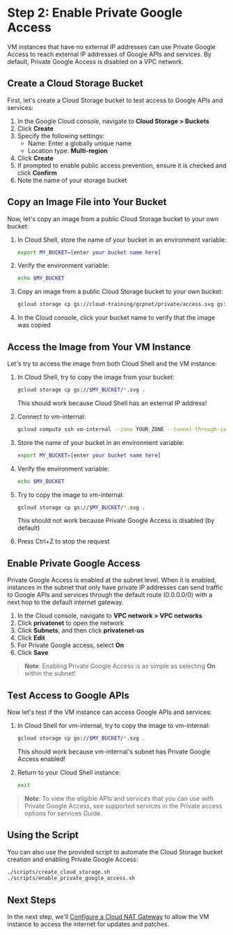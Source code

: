 # Step 2: Enable Private Google Access

VM instances that have no external IP addresses can use Private Google Access to reach external IP addresses of Google APIs and services. By default, Private Google Access is disabled on a VPC network.

## Create a Cloud Storage Bucket

First, let's create a Cloud Storage bucket to test access to Google APIs and services:

1. In the Google Cloud console, navigate to **Cloud Storage > Buckets**
2. Click **Create**
3. Specify the following settings:
   - Name: Enter a globally unique name
   - Location type: **Multi-region**
4. Click **Create**
5. If prompted to enable public access prevention, ensure it is checked and click **Confirm**
6. Note the name of your storage bucket

## Copy an Image File into Your Bucket

Now, let's copy an image from a public Cloud Storage bucket to your own bucket:

1. In Cloud Shell, store the name of your bucket in an environment variable:
   ```bash
   export MY_BUCKET=[enter your bucket name here]
   ```

2. Verify the environment variable:
   ```bash
   echo $MY_BUCKET
   ```

3. Copy an image from a public Cloud Storage bucket to your own bucket:
   ```bash
   gcloud storage cp gs://cloud-training/gcpnet/private/access.svg gs://$MY_BUCKET
   ```

4. In the Cloud console, click your bucket name to verify that the image was copied

## Access the Image from Your VM Instance

Let's try to access the image from both Cloud Shell and the VM instance:

1. In Cloud Shell, try to copy the image from your bucket:
   ```bash
   gcloud storage cp gs://$MY_BUCKET/*.svg .
   ```
   This should work because Cloud Shell has an external IP address!

2. Connect to vm-internal:
   ```bash
   gcloud compute ssh vm-internal --zone YOUR_ZONE --tunnel-through-iap
   ```

3. Store the name of your bucket in an environment variable:
   ```bash
   export MY_BUCKET=[enter your bucket name here]
   ```

4. Verify the environment variable:
   ```bash
   echo $MY_BUCKET
   ```

5. Try to copy the image to vm-internal:
   ```bash
   gcloud storage cp gs://$MY_BUCKET/*.svg .
   ```
   This should not work because Private Google Access is disabled (by default)

6. Press Ctrl+Z to stop the request

## Enable Private Google Access

Private Google Access is enabled at the subnet level. When it is enabled, instances in the subnet that only have private IP addresses can send traffic to Google APIs and services through the default route (0.0.0.0/0) with a next hop to the default internet gateway.

1. In the Cloud console, navigate to **VPC network > VPC networks**
2. Click **privatenet** to open the network
3. Click **Subnets**, and then click **privatenet-us**
4. Click **Edit**
5. For Private Google access, select **On**
6. Click **Save**

> **Note**: Enabling Private Google Access is as simple as selecting **On** within the subnet!

## Test Access to Google APIs

Now let's test if the VM instance can access Google APIs and services:

1. In Cloud Shell for vm-internal, try to copy the image to vm-internal:
   ```bash
   gcloud storage cp gs://$MY_BUCKET/*.svg .
   ```
   This should work because vm-internal's subnet has Private Google Access enabled!

2. Return to your Cloud Shell instance:
   ```bash
   exit
   ```

> **Note**: To view the eligible APIs and services that you can use with Private Google Access, see supported services in the Private access options for services Guide.

## Using the Script

You can also use the provided script to automate the Cloud Storage bucket creation and enabling Private Google Access:

```bash
./scripts/create_cloud_storage.sh
./scripts/enable_private_google_access.sh
```

## Next Steps

In the next step, we'll [Configure a Cloud NAT Gateway](step3_configure_cloud_nat.md) to allow the VM instance to access the internet for updates and patches.
